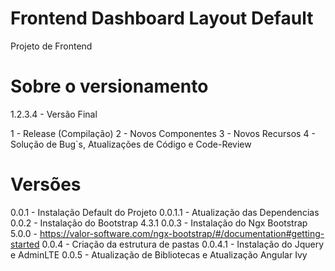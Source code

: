 # Frontend Dashboard Layout Default

Projeto de Frontend

# Sobre o versionamento

1.2.3.4 - Versão Final

1 - Release (Compilação)
2 - Novos Componentes
3 - Novos Recursos
4 - Solução de Bug`s, Atualizações de Código e Code-Review

# Versões

0.0.1       - Instalação Default do Projeto
0.0.1.1     - Atualização das Dependencias
0.0.2       - Instalação do Bootstrap 4.3.1
0.0.3       - Instalação do Ngx Bootstrap 5.0.0 - https://valor-software.com/ngx-bootstrap/#/documentation#getting-started
0.0.4       - Criação da estrutura de pastas
0.0.4.1     - Instalação do Jquery e AdminLTE
0.0.5       - Atualização de Bibliotecas e Atualização Angular Ivy